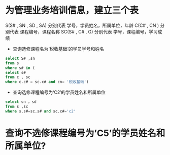# 为管理业务培训信息，建立三个表
S(S# , SN , SD , SA)  分别代表  学号，学员姓名，所属单位，年龄
C(C# , CN )           分别代表  课程编号，课程名称
SC(S# , C# , G)       分别代表  学号，课程编号，学习成绩

* 查询选修课程名为‘税收基础’的学员学号和姓名
```sql
select S# ,sn 
from s 
where s# in (
select s# 
from c , sc 
where c.c# = sc.c# and cn= '税收基础')
```

* 查询选修课程编号为‘C2’的学员姓名和所属单位
```sql
select sn ，sd
from s ,sc
where s.s#=sc.s# and sc.c#='c2' 
```

# 查询不选修课程编号为’C5’的学员姓名和所属单位? 
```sql

```




```sql

```
